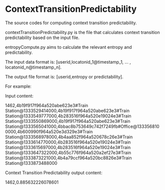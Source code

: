 # ContextTransitionPredictability
The source codes for computing context transition predictability.

contextTransitionPredictability.py is the file that calculates context transition predictability based on the input file.

entropyCompute.py aims to calculate the relevant entropy and predictability.

The input data format is: [userid,locatonid_1@timestamp_1, ... , locatonid_n@timestamp_n].

The output file format is: [userid,entropy or predictability].

For example:

Input content:

1462,4b19f917f964a520abe623e3#Train Station@1333529414000,4b19f917f964a520abe623e3#Train Station@1333549777000,4b283516f964a520e19024e3#Train Station@1333550869000,4b19f917f964a520abe623e3#Train Station@1333565041000,4bbac8b753649c742f7249fb#Office@1333568100000,4b600990f964a520e3d329e3#Train Station@1333568978000,4b4aa852f964a520678c26e3#Train Station@1333614770000,4b283516f964a520e19024e3#Train Station@1333615697000,4b283516f964a520e19024e3#Train Station@1333647322000,4b55c776f964a520a2ef27e3#Train Station@1333873221000,4b4a79ccf964a520bc8826e3#Train Station@1333873488000

Context Transition Predictability output content:

1462,0.885632226078601



